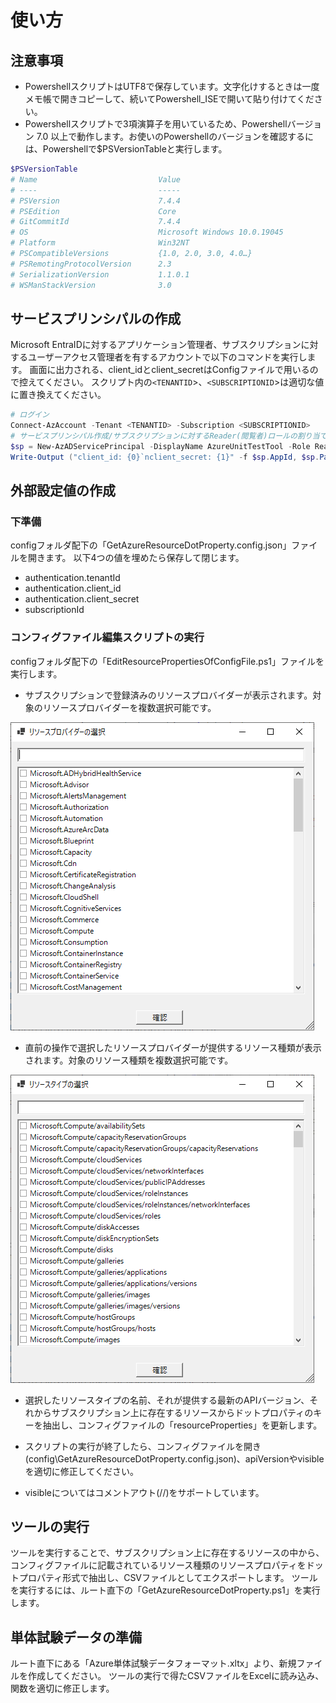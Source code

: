 # 使い方

## 注意事項

- PowershellスクリプトはUTF8で保存しています。文字化けするときは一度メモ帳で開きコピーして、続いてPowershell_ISEで開いて貼り付けてください。
- Powershellスクリプトで3項演算子を用いているため、Powershellバージョン 7.0 以上で動作します。お使いのPowershellのバージョンを確認するには、Powershellで$PSVersionTableと実行します。

```Powershell
$PSVersionTable
# Name                           Value
# ----                           -----
# PSVersion                      7.4.4
# PSEdition                      Core
# GitCommitId                    7.4.4
# OS                             Microsoft Windows 10.0.19045
# Platform                       Win32NT
# PSCompatibleVersions           {1.0, 2.0, 3.0, 4.0…}
# PSRemotingProtocolVersion      2.3
# SerializationVersion           1.1.0.1
# WSManStackVersion              3.0
```

## サービスプリンシパルの作成

Microsoft EntraIDに対するアプリケーション管理者、サブスクリプションに対するユーザーアクセス管理者を有するアカウントで以下のコマンドを実行します。
画面に出力される、client_idとclient_secretはConfigファイルで用いるので控えてください。
スクリプト内の`<TENANTID`>、`<SUBSCRIPTIONID`>は適切な値に置き換えてください。

```Powershell
# ログイン
Connect-AzAccount -Tenant <TENANTID> -Subscription <SUBSCRIPTIONID>
# サービスプリンシパル作成/サブスクリプションに対するReader(閲覧者)ロールの割り当て
$sp = New-AzADServicePrincipal -DisplayName AzureUnitTestTool -Role Reader -Scope /subscriptions/<SUBSCRIPTIONID>
Write-Output ("client_id: {0}`nclient_secret: {1}" -f $sp.AppId, $sp.PasswordCredentials.SecretText)
```

## 外部設定値の作成

### 下準備

configフォルダ配下の「GetAzureResourceDotProperty.config.json」ファイルを開きます。
以下4つの値を埋めたら保存して閉じます。

- authentication.tenantId
- authentication.client_id
- authentication.client_secret
- subscriptionId

### コンフィグファイル編集スクリプトの実行

configフォルダ配下の「EditResourcePropertiesOfConfigFile.ps1」ファイルを実行します。

- サブスクリプションで登録済みのリソースプロバイダーが表示されます。対象のリソースプロバイダーを複数選択可能です。

![Select Resource Providers](etc/howto1.png)

- 直前の操作で選択したリソースプロバイダーが提供するリソース種類が表示されます。対象のリソース種類を複数選択可能です。

![Select Resource Type](etc/howto2.png)

- 選択したリソースタイプの名前、それが提供する最新のAPIバージョン、それからサブスクリプション上に存在するリソースからドットプロパティのキーを抽出し、コンフィグファイルの「resourceProperties」を更新します。

- スクリプトの実行が終了したら、コンフィグファイルを開き(config\GetAzureResourceDotProperty.config.json)、apiVersionやvisibleを適切に修正してください。

- visibleについてはコメントアウト(//)をサポートしています。

## ツールの実行

ツールを実行することで、サブスクリプション上に存在するリソースの中から、コンフィグファイルに記載されているリソース種類のリソースプロパティをドットプロパティ形式で抽出し、CSVファイルとしてエクスポートします。
ツールを実行するには、ルート直下の「GetAzureResourceDotProperty.ps1」を実行します。

## 単体試験データの準備

ルート直下にある「Azure単体試験データフォーマット.xltx」より、新規ファイルを作成してください。
ツールの実行で得たCSVファイルをExcelに読み込み、関数を適切に修正します。
